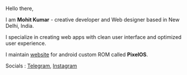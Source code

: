 Hello there,

I am **Mohit Kumar** - creative developer and Web designer based in New Delhi, India.

I specialize in creating web apps with clean user interface and optimized user experience.

I maintain [website](https://pixelos.net) for android custom ROM called **PixelOS**.

Socials : [Telegram](https://t.me/mohitkek), [Instagram](https://www.instagram.com/mohitkek)
